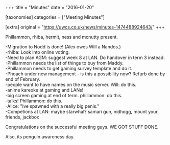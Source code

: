 +++
title = "Minutes"
date = "2016-01-20"

[taxonomies]
categories = ["Meeting Minutes"]

[extra]
original = "https://uwcs.co.uk/news/minutes-1474488924643/"
+++

Phillammon, rhiba, hermit, ness and mcnutty present.

\-Migration to Nodd is done\! (Alex owes Will a Nandos.)  
\-rhiba: Look into online voting.  
\-Need to plan AGM: suggest week 8 at LAN. Do handover in term 3 instead.  
\-Phillammon needs the list of things to buy from Maddy.  
\-Phillammon needs to get gaming survey template and do it.  
\-Phoach under new management - is this a possibility now? Refurb done by end of February.  
\-people want to have names on the music server. Will: do this.  
\-anime kareoke at gaming and LANs\!  
\-big screen gaming at end of term. phillammon: do this.  
\-talks\! Phillammon: do this.  
\-Alice: "Ive spawned with a really big penis."  
\-Competions at LAN: maybe starwhal? samari gun, nidhogg, mount your friends, jackbox

Congratulations on the successful meeting guys. WE GOT STUFF DONE.

Also, its penguin awareness day.

